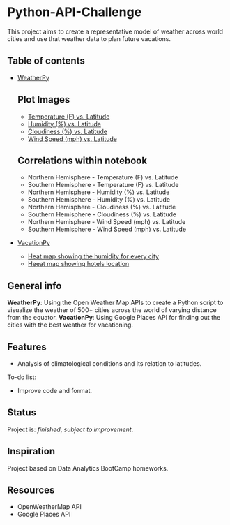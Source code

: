 # Python-API-Challenge
 

This project aims to create a representative model of weather across world cities and use that weather data to plan future vacations. 

## Table of contents
* [WeatherPy](https://github.com/mcastl/Python-API-Challenge/tree/main/WeatherPy)
	## Plot Images
	* [Temperature (F) vs. Latitude](https://github.com/mcastl/Python-API-Challenge/blob/main/WeatherPy/Latitude%20vs%20Temperature.png)
	* [Humidity (%) vs. Latitude](https://github.com/mcastl/Python-API-Challenge/blob/main/WeatherPy/City%20Latitude%20vs%20Humidity.png)
	* [Cloudiness (%) vs. Latitude](https://github.com/mcastl/Python-API-Challenge/blob/main/WeatherPy/Latitude%20vs%20Cloudiness.png)
	* [Wind Speed (mph) vs. Latitude](https://github.com/mcastl/Python-API-Challenge/blob/main/WeatherPy/Latitude%20vs%20Wind%20Speed.png)
	
	## Correlations within notebook
	* Northern Hemisphere - Temperature (F) vs. Latitude
	* Southern Hemisphere - Temperature (F) vs. Latitude
	* Northern Hemisphere - Humidity (%) vs. Latitude
	* Southern Hemisphere - Humidity (%) vs. Latitude
	* Northern Hemisphere - Cloudiness (%) vs. Latitude
	* Southern Hemisphere - Cloudiness (%) vs. Latitude
	* Northern Hemisphere - Wind Speed (mph) vs. Latitude
	* Southern Hemisphere - Wind Speed (mph) vs. Latitude

* [VacationPy](https://github.com/mcastl/Python-API-Challenge/tree/main/VacationPy)
	* [Heat map showing the humidity for every city](https://github.com/mcastl/Python-API-Challenge/blob/main/VacationPy/map.png)
	* [Heeat map showing hotels location](http://localhost:8888/view/Documents/GitHub/Python-API-Challenge/VacationPy/hotels_map.png)

## General info
**WeatherPy**: Using the Open Weather Map APIs to create a Python script to visualize the weather of 500+ cities across the world of varying distance from the equator.
**VacationPy**: Using Google Places API for finding out the cities with the best weather for vacationing.

## Features
* Analysis of climatological conditions and its relation to latitudes.

To-do list:
* Improve code and format. 

## Status
Project is: _finished_, _subject to improvement_.

## Inspiration
Project based on Data Analytics BootCamp homeworks.

## Resources
* OpenWeatherMap API
* Google Places API